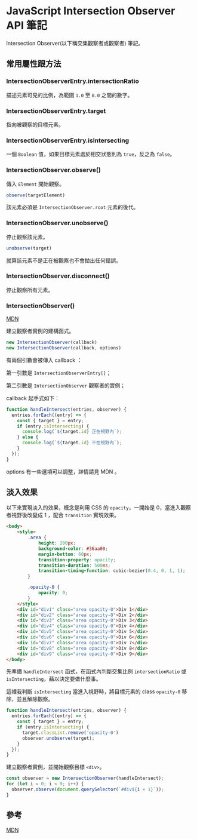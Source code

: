 # JavaScript Intersection Observer API 筆記
Intersection Observer(以下稱交集觀察者或觀察者) 筆記。

## 常用屬性跟方法
### IntersectionObserverEntry.intersectionRatio
描述元素可見的比例，為範圍 `1.0` 至 `0.0` 之間的數字。

### IntersectionObserverEntry.target
指向被觀察的目標元素。

### IntersectionObserverEntry.isIntersecting
一個 `Boolean` 值，如果目標元素處於相交狀態則為 `true`，反之為 `false`。

### IntersectionObserver.observe()
傳入 `Element` 開始觀察。
```js
observe(targetElement)
```
該元素必須是 `IntersectionObserver.root` 元素的後代。

### IntersectionObserver.unobserve()
停止觀察該元素。
```js
unobserve(target)
```
就算該元素不是正在被觀察也不會拋出任何錯誤。

### IntersectionObserver.disconnect()
停止觀察所有元素。

### IntersectionObserver()
[MDN](https://developer.mozilla.org/en-US/docs/Web/API/IntersectionObserver/IntersectionObserver)

建立觀察者實例的建構函式。
```js
new IntersectionObserver(callback)
new IntersectionObserver(callback, options)
```
有兩個引數會被傳入 callback ：

第一引數是 `IntersectionObserverEntry[]`；

第二引數是 `IntersectionObserver` 觀察者的實例；

callback 起手式如下：
```js
function handleIntersect(entries, observer) {
  entries.forEach((entry) => {
    const { target } = entry;
    if (entry.isIntersecting) {
      console.log(`${target.id} 正在視野內`);
    } else {
      console.log(`${target.id} 不在視野內`);
    }
  });
}
```

options 有一些選項可以調整，詳情請見 MDN 。

## 淡入效果
以下來實現淡入的效果，概念是利用 CSS 的 `opacity`，一開始是 0，當進入觀察者視野後改變成 1 ，配合 `transition` 實現效果。
```html
<body>
    <style>
        .area {
            height: 200px;
            background-color: #36aa00;
            margin-bottom: 60px;
            transition-property: opacity;
            transition-duration: 500ms;
            transition-timing-function: cubic-bezier(0.4, 0, 1, 1);
        }

        .opacity-0 {
            opacity: 0;
        }
    </style>
    <div id="div1" class="area opacity-0">Div 1</div>
    <div id="div2" class="area opacity-0">Div 2</div>
    <div id="div3" class="area opacity-0">Div 3</div>
    <div id="div4" class="area opacity-0">Div 4</div>
    <div id="div5" class="area opacity-0">Div 5</div>
    <div id="div6" class="area opacity-0">Div 6</div>
    <div id="div7" class="area opacity-0">Div 7</div>
    <div id="div8" class="area opacity-0">Div 8</div>
    <div id="div9" class="area opacity-0">Div 9</div>
</body>
```
先準備 `handleIntersect` 函式，在函式內判斷交集比例 `intersectionRatio` 或 `isIntersecting`，藉以決定要做什麼事。

這裡我判斷 `isIntersecting` 當進入視野時，將目標元素的 class `opacity-0` 移除，並且解除觀察。
```js
function handleIntersect(entries, observer) {
  entries.forEach((entry) => {
    const { target } = entry;
    if (entry.isIntersecting) {
      target.classList.remove('opacity-0')
      observer.unobserve(target);
    }
  });
}
```
建立觀察者實例，並開始觀察目標 `<div>`。
```js
const observer = new IntersectionObserver(handleIntersect);
for (let i = 0; i < 9; i++) {
  observer.observe(document.querySelector(`#div${i + 1}`));
}
```

## 參考
[MDN](https://developer.mozilla.org/en-US/docs/Web/API/Intersection_Observer_API)